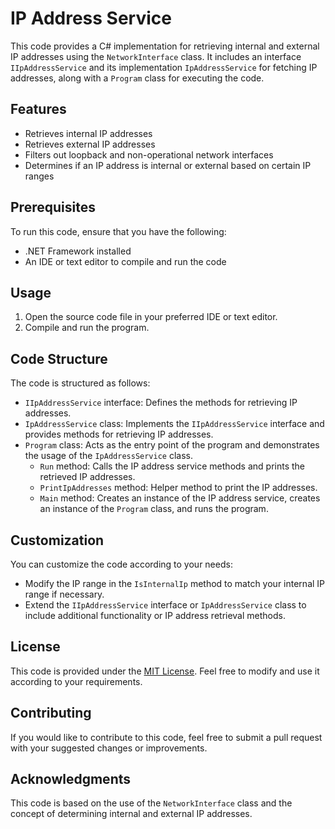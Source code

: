 # IP Address Service

This code provides a C# implementation for retrieving internal and external IP addresses using the `NetworkInterface` class. It includes an interface `IIpAddressService` and its implementation `IpAddressService` for fetching IP addresses, along with a `Program` class for executing the code.

## Features

- Retrieves internal IP addresses
- Retrieves external IP addresses
- Filters out loopback and non-operational network interfaces
- Determines if an IP address is internal or external based on certain IP ranges

## Prerequisites

To run this code, ensure that you have the following:

- .NET Framework installed
- An IDE or text editor to compile and run the code

## Usage

1. Open the source code file in your preferred IDE or text editor.
2. Compile and run the program.

## Code Structure

The code is structured as follows:

- `IIpAddressService` interface: Defines the methods for retrieving IP addresses.
- `IpAddressService` class: Implements the `IIpAddressService` interface and provides methods for retrieving IP addresses.
- `Program` class: Acts as the entry point of the program and demonstrates the usage of the `IpAddressService` class.
  - `Run` method: Calls the IP address service methods and prints the retrieved IP addresses.
  - `PrintIpAddresses` method: Helper method to print the IP addresses.
  - `Main` method: Creates an instance of the IP address service, creates an instance of the `Program` class, and runs the program.

## Customization

You can customize the code according to your needs:

- Modify the IP range in the `IsInternalIp` method to match your internal IP range if necessary.
- Extend the `IIpAddressService` interface or `IpAddressService` class to include additional functionality or IP address retrieval methods.

## License

This code is provided under the [MIT License](https://opensource.org/licenses/MIT). Feel free to modify and use it according to your requirements.

## Contributing

If you would like to contribute to this code, feel free to submit a pull request with your suggested changes or improvements.

## Acknowledgments

This code is based on the use of the `NetworkInterface` class and the concept of determining internal and external IP addresses.